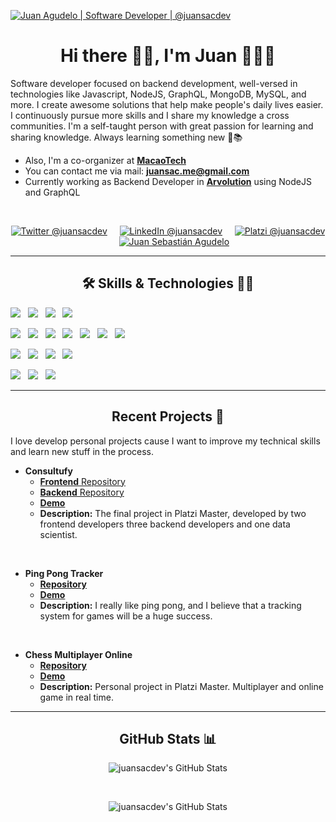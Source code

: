  <a href="https://linkedin.com/in/juansacdev" target="_blank" ><img src="https://user-images.githubusercontent.com/66572419/124700112-c4f68500-deb1-11eb-99c2-75c2321c0729.png" title="Juan Agudelo | Software Developer | @juansacdev" /></a>

<h1 align="center"> Hi there 👋🏻, I'm Juan 👨🏻‍💻</h1>

<p>
  Software developer focused on backend development, well-versed in technologies like Javascript, NodeJS, GraphQL, MongoDB, MySQL, and more. I create awesome solutions  that help make people's daily lives easier. I continuously pursue more skills and I share my knowledge a cross communities. I'm a self-taught person with great passion for learning and sharing knowledge. Always learning something new 🚀📚
  <ul>
    <li>Also, I'm a co-organizer at <strong><a href="https://www.macaotech.com/" target="_blank">MacaoTech</a></strong></li>
    <li>You can contact me via mail: <strong><a href="mailto:juansac.me@gmail.com?subject=Hola%20Juan">juansac.me@gmail.com</a></strong></li>
    <li>Currently working as Backend Developer in <strong><a href="https://arvolution.com/en/home/" target="_blank" >Arvolution</a></strong> using NodeJS and GraphQL</li>
  </ul>
</p>
</br>

<p align="center">
  <a href="https://twitter.com/juansacdev" target="_blank"><img src="https://img.shields.io/badge/twitter-%231DA1F2.svg?&style=for-the-badge&logo=twitter&logoColor=white" title="Twitter @juansacdev" /></a>&nbsp;&nbsp;&nbsp;&nbsp;
  <a href="https://www.linkedin.com/in/juansacdev" target="_blank"><img src="https://img.shields.io/badge/linkedin-%230077B5.svg?&style=for-the-badge&logo=linkedin&logoColor=white" title="LinkedIn @juansacdev"/></a>&nbsp;&nbsp;&nbsp;&nbsp;
  <a href="https://platzi.com/@juansacdev/" target="_blank"><img src="https://img.shields.io/badge/Platzi-98CA3F.svg?&style=for-the-badge&logo=platzi&logoColor=white" title="Platzi @juansacdev"/></a>&nbsp;&nbsp;&nbsp;&nbsp;
  <a href="https://juansacdev.github.io/" target="_blank"><img src="https://img.shields.io/badge/-Web%20site-green?style=for-the-badge&logo=buddy&logoColor=white" title="Juan Sebastián Agudelo"/></a>
</p>

***

<h2 align="center"> 🛠 Skills & Technologies 🧑‍💻</h2>

<p>
    <img src="https://img.shields.io/badge/HTML5-292e33.svg?style=flat-square&logo=html5&logoColor=white" />&nbsp;&nbsp;
    <img src="https://img.shields.io/badge/CSS-292e33.svg?style=flat-square&logo=css3&logoColor=white" />&nbsp;&nbsp;
    <img src="https://img.shields.io/badge/_-Bootstrap-292e33?style=flat-square&logo=bootstrap&logoColor=white" />&nbsp;&nbsp;
    <img src="https://img.shields.io/badge/Javascript-292e33.svg?style=flat-square&logo=javascript&logoColor=white" />&nbsp;&nbsp;
</p>

<p>
  <img src="https://img.shields.io/badge/Jest-292e33.svg?&style=flat-square&logo=jest&logoColor=white" />&nbsp;&nbsp;
  <img src="https://img.shields.io/badge/Node.js-292e33.svg?&style=flat-square&logo=node.js&logoColor=white" />&nbsp;&nbsp;
  <img src="https://img.shields.io/badge/Graphql-292e33?&style=flat-square&logo=graphql&logoColor=white" />&nbsp;&nbsp;
  <img src="https://img.shields.io/badge/Express-292e33.svg?&style=flat-square&logo=express&logoColor=white" />&nbsp;&nbsp;
  <img src="https://img.shields.io/badge/Docker-292e33.svg?&style=flat-square&logo=docker&logoColor=white" />&nbsp;&nbsp;
  <img src="https://img.shields.io/badge/Swagger-292e33.svg?&style=flat-square&logo=swagger&logoColor=white" />&nbsp;&nbsp;
  <img src="https://img.shields.io/badge/Python-292e33?style=flat-square&logo=python&logoColor=white" />&nbsp;&nbsp;
</p>

<p align="">
  <img src="https://img.shields.io/badge/MySQL-292e33?style=flat-square&logo=mysql&logoColor=white" />&nbsp;&nbsp;
  <img src="https://img.shields.io/badge/MongoD-292e33?style=flat-square&logo=mongodb&logoColor=white" />&nbsp;&nbsp;
  <img src="https://img.shields.io/badge/Firebase-292e33?style=flat-square&logo=firebase&logoColor=white" />&nbsp;&nbsp;
  <img src="https://img.shields.io/badge/PostgreSQL-292e33?style=flat-square&logo=postgresql&logoColor=white" />&nbsp;&nbsp;
</p>

<p align="">
  <img src="https://img.shields.io/badge/Linux-292e33?style=flat-square&logo=linux&logoColor=white" />&nbsp;&nbsp;
  <img src="https://img.shields.io/badge/Git%20-292e33?style=flat-square&logo=git&logoColor=white" />&nbsp;&nbsp;
  <img src="https://img.shields.io/badge/GitHub%20-292e33?style=flat-square&logo=github&logoColor=white" />&nbsp;&nbsp;
</p>

***

<h2 align="center"> Recent Projects 🚀</h2>

<p>I love develop personal projects cause I want to improve my technical skills and learn new stuff in the process.</p>

+ **Consultufy**
    + <a href="https://github.com/platzi-master-captone-team/front-end" target="_blank"><strong>Frontend</strong> Repository</a>
    + <a href="https://github.com/platzi-master-captone-team/back-end" target="_blank"><strong>Backend</strong> Repository</a>
    + <a href="https://www.consultify.online/" target="_blank"><strong>Demo</strong></a>
    + <strong>Description:</strong> The final project in Platzi Master, developed by two frontend developers three backend developers and one data scientist.

</br>

+ **Ping Pong Tracker**
    + <a href="https://github.com/juansacdev/test-ping-pong" target="_blank"><strong>Repository</strong></a>
    + <a href="https://arvolution-test.herokuapp.com/" target="_blank"><strong>Demo</strong></a>
    + <strong>Description:</strong> I really like ping pong, and I believe that a tracking system for games will be a huge success.

</br>

+ **Chess Multiplayer Online**
    + <a href="https://github.com/juansacdev/chess.js" target="_blank"><strong>Repository</strong></a>
    + <a href="https://chess-js.vercel.app/" target="_blank"><strong>Demo</strong></a>
    + <strong>Description:</strong> Personal project in Platzi Master. Multiplayer and online game in real time.

***

<h2 align="center"> GitHub Stats 📊</h2>

<div align="center">
  <p>
    <img align="center" src="https://github-readme-stats.vercel.app/api/top-langs/?username=juansacdev&theme=dracula&count_private=true&hide=css,blade" alt="juansacdev's GitHub Stats">
  </p>
  </br>
  <p>
    <img align="center" src="https://github-readme-stats.vercel.app/api?username=juansacdev&count_private=true&show_icons=true&line_height=27&theme=dracula" alt="juansacdev's GitHub Stats"/>
  </p>
</div>

